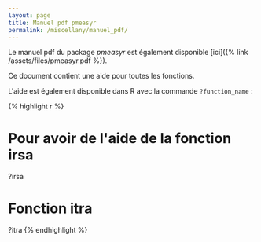 ```yaml
---
layout: page
title: Manuel pdf pmeasyr
permalink: /miscellany/manuel_pdf/
---
```



Le manuel pdf du package *pmeasyr* est également disponible [ici]({% link /assets/files/pmeasyr.pdf %}). 
  
Ce document contient une aide pour toutes les fonctions.
  
L'aide est également disponible dans R avec la commande `?function_name` :

{% highlight r %}
# Pour avoir de l'aide de la fonction irsa
?irsa

# Fonction itra
?itra
{% endhighlight %}
